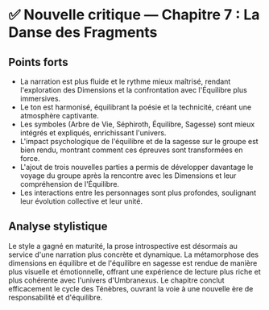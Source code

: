 # ✅ Nouvelle critique — Chapitre 7 : La Danse des Fragments

## Points forts
- La narration est plus fluide et le rythme mieux maîtrisé, rendant l'exploration des Dimensions et la confrontation avec l'Équilibre plus immersives.
- Le ton est harmonisé, équilibrant la poésie et la technicité, créant une atmosphère captivante.
- Les symboles (Arbre de Vie, Séphiroth, Équilibre, Sagesse) sont mieux intégrés et expliqués, enrichissant l'univers.
- L'impact psychologique de l'équilibre et de la sagesse sur le groupe est bien rendu, montrant comment ces épreuves sont transformées en force.
- L'ajout de trois nouvelles parties a permis de développer davantage le voyage du groupe après la rencontre avec les Dimensions et leur compréhension de l'Équilibre.
- Les interactions entre les personnages sont plus profondes, soulignant leur évolution collective et leur unité.

## Analyse stylistique
Le style a gagné en maturité, la prose introspective est désormais au service d'une narration plus concrète et dynamique. La métamorphose des dimensions en équilibre et de l'équilibre en sagesse est rendue de manière plus visuelle et émotionnelle, offrant une expérience de lecture plus riche et plus cohérente avec l'univers d'Umbranexus. Le chapitre conclut efficacement le cycle des Ténèbres, ouvrant la voie à une nouvelle ère de responsabilité et d'équilibre.